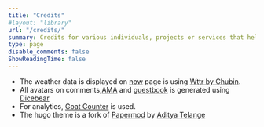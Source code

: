 ```yaml
---
title: "Credits"
#layout: "library"
url: "/credits/"
summary: Credits for various individuals, projects or services that helped to build this site.
type: page
disable_comments: false
ShowReadingTime: false
---
```



- The weather data is displayed on [now](/now) page is using [Wttr by Chubin](https://github.com/chubin/wttr.in).
- All avatars on comments,[AMA](/ama) and [guestbook](/guestbook) is generated using [Dicebear](https://www.dicebear.com/)
- For analytics, [Goat Counter](https://www.goatcounter.com/) is used.
- The hugo theme is a fork of [Papermod](https://github.com/adityatelange/hugo-PaperMod) by [Aditya Telange](https://adityatelange.in/)

